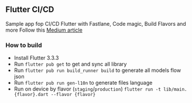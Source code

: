 ## Flutter CI/CD

Sample app fop CI/CD Flutter with Fastlane, Code magic, Build Flavors and more
Follow this [Medium article](https://medium.com/@tungnd.dev/ci-cd-for-flutter-with-fastlane-codemagic-build-flavors-42253cc95e97)

### How to build
* Install Flutter 3.3.3
* Run `flutter pub get` to get and sync all library
* Run `flutter pub run build_runner build` to generate all models flow json
* Run `flutter pub run gen-l10n` to generate files language
* Run on device by flavor (`staging`/`production`) `flutter run -t lib/main.{flavor}.dart --flavor {flavor}`
